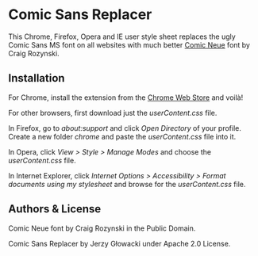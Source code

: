 ﻿Comic Sans Replacer
===================

This Chrome, Firefox, Opera and IE user style sheet replaces the ugly Comic Sans MS font on all websites with much better [Comic Neue](http://comicneue.com) font by Craig Rozynski.

Installation
------------

For Chrome, install the extension from the [Chrome Web Store](https://chrome.google.com/webstore/detail/hogcjpgnoecbkmbamlakaacafkloopbn) and voilà!

For other browsers, first download just the _userContent.css_ file.

In Firefox, go to _about:support_ and click _Open Directory_ of your profile. Create a new folder _chrome_ and paste the _userContent.css_ file into it.

In Opera, click _View > Style > Manage Modes_ and choose the _userContent.css_ file.

In Internet Explorer, click _Internet Options > Accessibility > Format documents using my stylesheet_ and browse for the _userContent.css_ file.

Authors & License
----------------

Comic Neue font by Craig Rozynski in the Public Domain.

Comic Sans Replacer by Jerzy Głowacki under Apache 2.0 License.